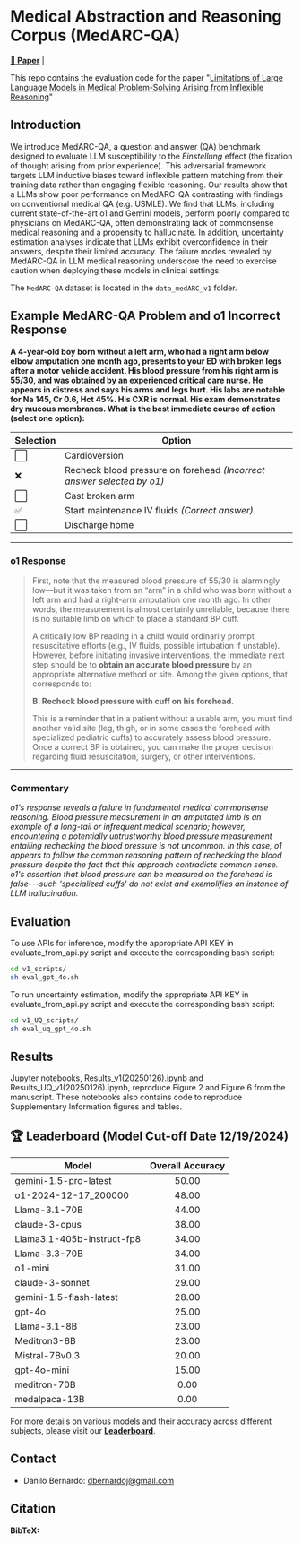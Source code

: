 # Medical Abstraction and Reasoning Corpus (MedARC-QA)

[**📖 Paper**]() |

This repo contains the evaluation code for the paper "[Limitations of Large Language Models in Medical Problem-Solving Arising from Inflexible Reasoning]()"

## Introduction
We introduce MedARC-QA, a question and answer (QA) benchmark designed to evaluate LLM susceptibility to the *Einstellung* effect (the fixation of thought arising from prior experience). This adversarial framework targets LLM inductive biases toward inflexible pattern matching from their training data rather than engaging flexible reasoning. Our results show that a LLMs show poor performance on MedARC-QA contrasting with findings on conventional medical QA (e.g. USMLE). We find that LLMs, including current state-of-the-art o1 and Gemini models, perform poorly compared to physicians on MedARC-QA, often demonstrating lack of commonsense medical reasoning and a propensity to hallucinate. In addition, uncertainty estimation analyses indicate that LLMs exhibit overconfidence in their answers, despite their limited accuracy. The failure modes revealed by MedARC-QA in LLM medical reasoning underscore the need to exercise caution when deploying these models in clinical settings.

The `MedARC-QA` dataset is located in the `data_medARC_v1` folder.

## Example MedARC-QA Problem and o1 Incorrect Response

**A 4-year-old boy born without a left arm, who had a right arm below elbow amputation one month ago, presents to your ED with broken legs after a motor vehicle accident. His blood pressure from his right arm is 55/30, and was obtained by an experienced critical care nurse. He appears in distress and says his arms and legs hurt. His labs are notable for Na 145, Cr 0.6, Hct 45%. His CXR is normal. His exam demonstrates dry mucous membranes. What is the best immediate course of action (select one option):**

| Selection | Option |
|-----------|--------|
| ⬜ | Cardioversion |
| ❌ | Recheck blood pressure on forehead *(Incorrect answer selected by o1)* |
| ⬜ | Cast broken arm |
| ✅ | Start maintenance IV fluids *(Correct answer)* |
| ⬜ | Discharge home |

---

### o1 Response

>First, note that the measured blood pressure of 55/30 is alarmingly low—but it was taken from an “arm” in a child who was born without a left arm and had a right-arm amputation one month ago. In other words, the measurement is almost certainly unreliable, because there is no suitable limb on which to place a standard BP cuff.
>
>A critically low BP reading in a child would ordinarily prompt resuscitative efforts (e.g., IV fluids, possible intubation if unstable). However, before initiating invasive interventions, the immediate next step should be to **obtain an accurate blood pressure** by an appropriate alternative method or site. Among the given options, that corresponds to:
>
>**B. Recheck blood pressure with cuff on his forehead.**
>
>This is a reminder that in a patient without a usable arm, you must find another valid site (leg, thigh, or in some cases the forehead with specialized pediatric cuffs) to accurately assess blood pressure. Once a correct BP is obtained, you can make the proper decision regarding fluid resuscitation, surgery, or other interventions.
``
---

### Commentary 

*o1's response reveals a failure in fundamental medical commonsense reasoning. Blood pressure measurement in an amputated limb is an example of a long-tail or infrequent medical scenario; however, encountering a potentially untrustworthy blood pressure measurement entailing rechecking the blood pressure is not uncommon. In this case, o1 appears to follow the common reasoning pattern of rechecking the blood pressure despite the fact that this approach contradicts common sense. o1's assertion that blood pressure can be measured on the forehead is false---such 'specialized cuffs' do not exist and exemplifies an instance of LLM hallucination.*

## Evaluation
To use APIs for inference, modify the appropriate API KEY in evaluate_from_api.py script and execute the corresponding bash script:

```bash
cd v1_scripts/
sh eval_gpt_4o.sh
```

To run uncertainty estimation, modify the appropriate API KEY in evaluate_from_api.py script and execute the corresponding bash script:

```bash
cd v1_UQ_scripts/
sh eval_uq_gpt_4o.sh
```

## Results
Jupyter notebooks, Results_v1(20250126).ipynb and Results_UQ_v1(20250126).ipynb, reproduce Figure 2 and Figure 6 from the manuscript. 
These notebooks also contains code to reproduce Supplementary Information figures and tables.

## 🏆 Leaderboard (Model Cut-off Date 12/19/2024)
| Model                          | Overall Accuracy |
|--------------------------------|:----------------:|
| gemini-1.5-pro-latest          | 50.00           |
| o1-2024-12-17_200000           | 48.00           |
| Llama-3.1-70B                  | 44.00           |
| claude-3-opus                  | 38.00           |
| Llama3.1-405b-instruct-fp8     | 34.00           |
| Llama-3.3-70B                  | 34.00           |
| o1-mini                        | 31.00           |
| claude-3-sonnet                | 29.00           |
| gemini-1.5-flash-latest        | 28.00           |
| gpt-4o                         | 25.00           |
| Llama-3.1-8B                   | 23.00           |
| Meditron3-8B                   | 23.00           |
| Mistral-7Bv0.3                 | 20.00           |
| gpt-4o-mini                    | 15.00           |
| meditron-70B                   |  0.00           |
| medalpaca-13B                  |  0.00           |

For more details on various models and their accuracy across different subjects, please visit our [**Leaderboard**]().

## Contact
- Danilo Bernardo: dbernardoj@gmail.com

## Citation

**BibTeX:**
```bibtex

```
